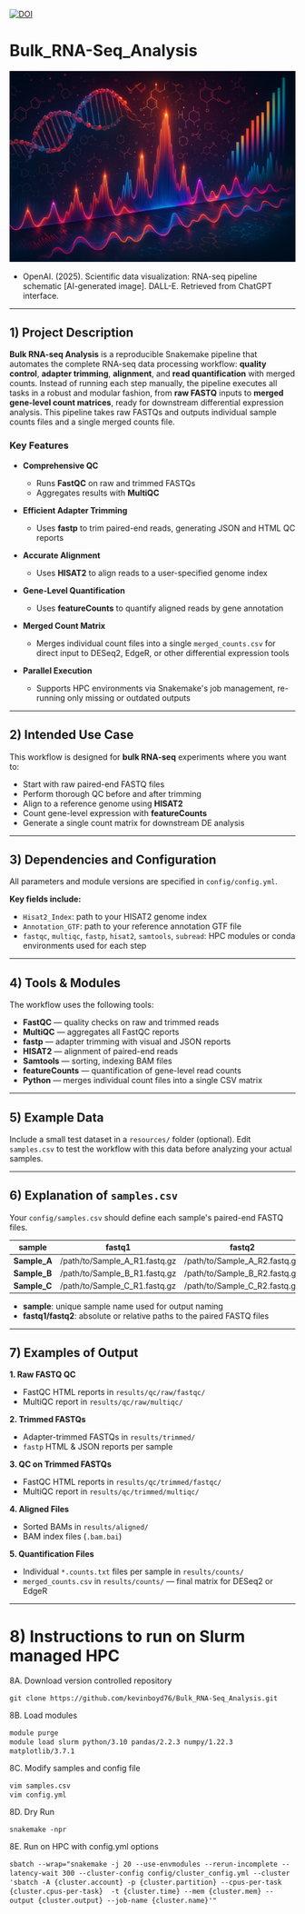 [![DOI](https://zenodo.org/badge/1007354526.svg)](https://doi.org/10.5281/zenodo.15838940)

# Bulk_RNA-Seq_Analysis

![RNA-seq](/images/Bulk_RNA-seq.png)  
- OpenAI. (2025). Scientific data visualization: RNA-seq pipeline schematic [AI-generated image]. DALL-E. Retrieved from ChatGPT interface.
  
---

## 1) Project Description

**Bulk RNA-seq Analysis** is a reproducible Snakemake pipeline that automates the complete RNA-seq data processing workflow: **quality control**, **adapter trimming**, **alignment**, and **read quantification** with merged counts. Instead of running each step manually, the pipeline executes all tasks in a robust and modular fashion, from **raw FASTQ** inputs to **merged gene-level count matrices**, ready for downstream differential expression analysis. This pipeline takes raw FASTQs and outputs individual sample counts files and a single merged counts file. 

### Key Features

+ **Comprehensive QC**  
  + Runs **FastQC** on raw and trimmed FASTQs  
  + Aggregates results with **MultiQC**

+ **Efficient Adapter Trimming**  
  + Uses **fastp** to trim paired-end reads, generating JSON and HTML QC reports

+ **Accurate Alignment**  
  + Uses **HISAT2** to align reads to a user-specified genome index

+ **Gene-Level Quantification**  
  + Uses **featureCounts** to quantify aligned reads by gene annotation

+ **Merged Count Matrix**  
  + Merges individual count files into a single `merged_counts.csv` for direct input to DESeq2, EdgeR, or other differential expression tools

+ **Parallel Execution**  
  + Supports HPC environments via Snakemake's job management, re-running only missing or outdated outputs

---

## 2) Intended Use Case

This workflow is designed for **bulk RNA-seq** experiments where you want to:

+ Start with raw paired-end FASTQ files  
+ Perform thorough QC before and after trimming  
+ Align to a reference genome using **HISAT2**  
+ Count gene-level expression with **featureCounts**  
+ Generate a single count matrix for downstream DE analysis

---

## 3) Dependencies and Configuration

All parameters and module versions are specified in `config/config.yml`.

**Key fields include:**  
+ `Hisat2_Index`: path to your HISAT2 genome index  
+ `Annotation_GTF`: path to your reference annotation GTF file  
+ `fastqc`, `multiqc`, `fastp`, `hisat2`, `samtools`, `subread`: HPC modules or conda environments used for each step

---

## 4) Tools & Modules

The workflow uses the following tools:

+ **FastQC** — quality checks on raw and trimmed reads
+ **MultiQC** — aggregates all FastQC reports
+ **fastp** — adapter trimming with visual and JSON reports
+ **HISAT2** — alignment of paired-end reads
+ **Samtools** — sorting, indexing BAM files
+ **featureCounts** — quantification of gene-level read counts
+ **Python** — merges individual count files into a single CSV matrix

---

## 5) Example Data

Include a small test dataset in a `resources/` folder (optional). Edit `samples.csv` to test the workflow with this data before analyzing your actual samples.

---

## 6) Explanation of `samples.csv`

Your `config/samples.csv` should define each sample's paired-end FASTQ files.

| sample     | fastq1                          | fastq2                         |
|------------|---------------------------------|--------------------------------|
| **Sample_A** | /path/to/Sample_A_R1.fastq.gz | /path/to/Sample_A_R2.fastq.gz  |
| **Sample_B** | /path/to/Sample_B_R1.fastq.gz | /path/to/Sample_B_R2.fastq.gz  |
| **Sample_C** | /path/to/Sample_C_R1.fastq.gz | /path/to/Sample_C_R2.fastq.gz  |

+ **sample**: unique sample name used for output naming  
+ **fastq1/fastq2**: absolute or relative paths to the paired FASTQ files

---

## 7) Examples of Output

**1. Raw FASTQ QC**  
+ FastQC HTML reports in `results/qc/raw/fastqc/`  
+ MultiQC report in `results/qc/raw/multiqc/`

**2. Trimmed FASTQs**  
+ Adapter-trimmed FASTQs in `results/trimmed/`  
+ `fastp` HTML & JSON reports per sample

**3. QC on Trimmed FASTQs**  
+ FastQC HTML reports in `results/qc/trimmed/fastqc/`  
+ MultiQC report in `results/qc/trimmed/multiqc/`

**4. Aligned Files**  
+ Sorted BAMs in `results/aligned/`  
+ BAM index files (`.bam.bai`)

**5. Quantification Files**  
+ Individual `*.counts.txt` files per sample in `results/counts/`  
+ `merged_counts.csv` in `results/counts/` — final matrix for DESeq2 or EdgeR

---

# 8) Instructions to run on Slurm managed HPC
8A. Download version controlled repository
```
git clone https://github.com/kevinboyd76/Bulk_RNA-Seq_Analysis.git
```
8B. Load modules
```
module purge
module load slurm python/3.10 pandas/2.2.3 numpy/1.22.3 matplotlib/3.7.1
```
8C. Modify samples and config file
```
vim samples.csv
vim config.yml
```
8D. Dry Run
```
snakemake -npr
```
8E. Run on HPC with config.yml options
```
sbatch --wrap="snakemake -j 20 --use-envmodules --rerun-incomplete --latency-wait 300 --cluster-config config/cluster_config.yml --cluster 'sbatch -A {cluster.account} -p {cluster.partition} --cpus-per-task {cluster.cpus-per-task}  -t {cluster.time} --mem {cluster.mem} --output {cluster.output} --job-name {cluster.name}'"
```
